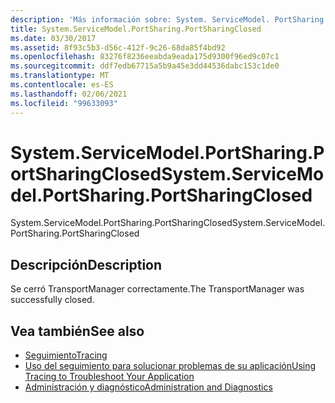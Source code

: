 ```yaml
---
description: 'Más información sobre: System. ServiceModel. PortSharing. PortSharingClosed'
title: System.ServiceModel.PortSharing.PortSharingClosed
ms.date: 03/30/2017
ms.assetid: 8f93c5b3-d56c-412f-9c26-68da85f4bd92
ms.openlocfilehash: 83276f8236eeabda9eada175d9300f96ed9c07c1
ms.sourcegitcommit: ddf7edb67715a5b9a45e3dd44536dabc153c1de0
ms.translationtype: MT
ms.contentlocale: es-ES
ms.lasthandoff: 02/06/2021
ms.locfileid: "99633093"
---
```

# <a name="systemservicemodelportsharingportsharingclosed"></a><span data-ttu-id="6a825-103">System.ServiceModel.PortSharing.PortSharingClosed</span><span class="sxs-lookup"><span data-stu-id="6a825-103">System.ServiceModel.PortSharing.PortSharingClosed</span></span>

<span data-ttu-id="6a825-104">System.ServiceModel.PortSharing.PortSharingClosed</span><span class="sxs-lookup"><span data-stu-id="6a825-104">System.ServiceModel.PortSharing.PortSharingClosed</span></span>  
  
## <a name="description"></a><span data-ttu-id="6a825-105">Descripción</span><span class="sxs-lookup"><span data-stu-id="6a825-105">Description</span></span>  

 <span data-ttu-id="6a825-106">Se cerró TransportManager correctamente.</span><span class="sxs-lookup"><span data-stu-id="6a825-106">The TransportManager was successfully closed.</span></span>  
  
## <a name="see-also"></a><span data-ttu-id="6a825-107">Vea también</span><span class="sxs-lookup"><span data-stu-id="6a825-107">See also</span></span>

- [<span data-ttu-id="6a825-108">Seguimiento</span><span class="sxs-lookup"><span data-stu-id="6a825-108">Tracing</span></span>](index.md)
- [<span data-ttu-id="6a825-109">Uso del seguimiento para solucionar problemas de su aplicación</span><span class="sxs-lookup"><span data-stu-id="6a825-109">Using Tracing to Troubleshoot Your Application</span></span>](using-tracing-to-troubleshoot-your-application.md)
- [<span data-ttu-id="6a825-110">Administración y diagnóstico</span><span class="sxs-lookup"><span data-stu-id="6a825-110">Administration and Diagnostics</span></span>](../index.md)
